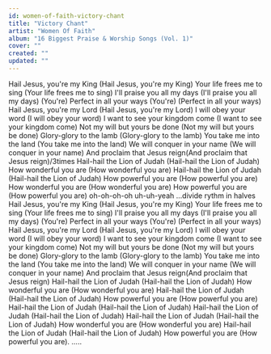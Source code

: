 ```yaml
---
id: women-of-faith-victory-chant
title: "Victory Chant"
artist: "Women Of Faith"
album: "16 Biggest Praise & Worship Songs (Vol. 1)"
cover: ""
created: ""
updated: ""
---
```


Hail Jesus, you're my King
(Hail Jesus, you're my King)
Your life frees me to sing
(Your life frees me to sing)
I'll praise you all my days
(I'll praise you all my days)
(You're) Perfect in all your ways
(You're) (Perfect in all your ways)
Hail Jesus, you're my Lord
(Hail Jesus, you're my Lord)
I will  obey your word
(I will  obey your word)
I want to see your kingdom come
(I want to see your kingdom come)
Not my will but yours be done
(Not my will but yours be done)
Glory-glory to the lamb
(Glory-glory to the lamb)
You take me into the land
(You take me into the land)
We will conquer in your name (We will conquer in your name) And proclaim that Jesus reign(And proclaim that Jesus reign)/3times
Hail-hail the Lion of Judah
(Hail-hail the Lion of Judah)
How wonderful you are
(How wonderful you are)
Hail-hail the Lion of Judah
(Hail-hail the Lion of Judah)
How powerful you are
(How powerful you are)
How wonderful you are
(How wonderful you are)
How powerful you are
(How powerful you are)
oh-oh-oh-oh uh-uh-yeah
...divide rythm in halves
Hail Jesus, you're my King
(Hail Jesus, you're my King)
Your life frees me to sing
(Your life frees me to sing)
I'll praise you all my days
(I'll praise you all my days)
(You're) Perfect in all your ways
(You're) (Perfect in all your ways)
Hail Jesus, you're my Lord
(Hail Jesus, you're my Lord)
I will  obey your word
(I will  obey your word)
I want to see your kingdom come
(I want to see your kingdom come)
Not my will but yours be done
(Not my will but yours be done)
Glory-glory to the lamb
(Glory-glory to the lamb)
You take me into the land
(You take me into the land)
We will conquer in your name (We will conquer in your name) And proclaim that Jesus reign(And proclaim that Jesus reign)
Hail-hail the Lion of Judah
(Hail-hail the Lion of Judah)
How wonderful you are
(How wonderful you are)
Hail-hail the Lion of Judah
(Hail-hail the Lion of Judah)
How powerful you are
(How powerful you are)
Hail-hail the Lion of Judah
(Hail-hail the Lion of Judah)
Hail-hail the Lion of Judah
(Hail-hail the Lion of Judah)
Hail-hail the Lion of Judah
(Hail-hail the Lion of Judah)
How wonderful you are
(How wonderful you are)
Hail-hail the Lion of Judah
(Hail-hail the Lion of Judah)
How powerful you are
(How powerful you are).
.....